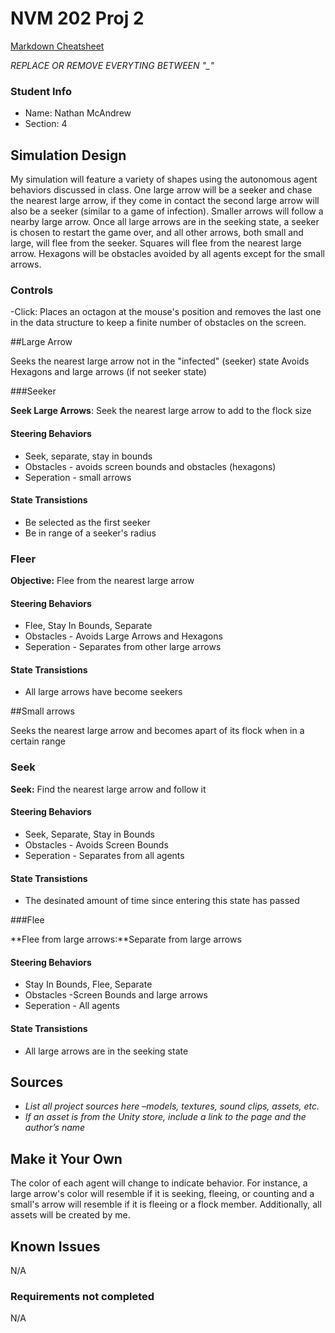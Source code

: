 # NVM 202 Proj 2

[Markdown Cheatsheet](https://github.com/adam-p/markdown-here/wiki/Markdown-Here-Cheatsheet)

_REPLACE OR REMOVE EVERYTING BETWEEN "\_"_

### Student Info

-   Name: Nathan McAndrew
-   Section: 4

## Simulation Design

My simulation will feature a variety of shapes using the autonomous agent behaviors discussed in class. 
One large arrow will be a seeker and chase the nearest large arrow, if they come in contact the second large arrow will also be a seeker (similar to a game of infection). Smaller arrows will follow a nearby large arrow. Once all large arrows are in the seeking state, a seeker is chosen to restart the game over, and all other arrows, both small and large, will flee from the seeker.
Squares will flee from the nearest large arrow.
Hexagons will be obstacles avoided by all agents except for the small arrows.

### Controls

-Click: Places an octagon at the mouse's position and removes the last one in the data structure to keep a finite number of obstacles on the screen.

##Large Arrow

Seeks the nearest large arrow not in the "infected" (seeker) state
Avoids Hexagons and large arrows (if not seeker state)

###Seeker

**Seek Large Arrows**: Seek the nearest large arrow to add to the flock size

#### Steering Behaviors

- Seek, separate, stay in bounds
- Obstacles - avoids screen bounds and obstacles (hexagons)
- Seperation - small arrows
   
#### State Transistions

- Be selected as the first seeker
- Be in range of a seeker's radius
   
### Fleer

**Objective:** Flee from the nearest large arrow

#### Steering Behaviors

- Flee, Stay In Bounds, Separate
- Obstacles - Avoids Large Arrows and Hexagons
- Seperation - Separates from other large arrows
   
#### State Transistions

- All large arrows have become seekers

##Small arrows

Seeks the nearest large arrow and becomes apart of its flock when in a certain range

### Seek

**Seek:** Find the nearest large arrow and follow it

#### Steering Behaviors

- Seek, Separate, Stay in Bounds
- Obstacles - Avoids Screen Bounds
- Seperation - Separates from all agents
   
#### State Transistions

- The desinated amount of time since entering this state has passed
   
###Flee

**Flee from large arrows:**Separate from large arrows

#### Steering Behaviors

- Stay In Bounds, Flee, Separate
- Obstacles -Screen Bounds and large arrows
- Seperation - All agents
   
#### State Transistions

- All large arrows are in the seeking state

## Sources

-   _List all project sources here –models, textures, sound clips, assets, etc._
-   _If an asset is from the Unity store, include a link to the page and the author’s name_

## Make it Your Own

The color of each agent will change to indicate behavior. For instance, a large arrow's color will resemble if it is seeking, fleeing, or counting and a small's arrow will resemble if it is fleeing or a flock member.
Additionally, all assets will be created by me.

## Known Issues

N/A

### Requirements not completed

N/A

